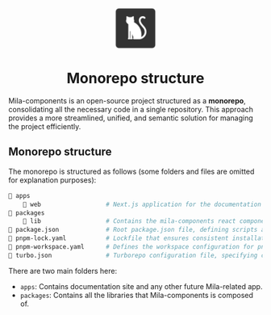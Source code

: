<p align="center">
  <a href="https://mila-components.vercel.app/">
    <img src="apps/web/common/assets/mila-icon.svg" alt="Mila icon" width="80px" />
  </a>
</p>
<h1 align="center">Monorepo structure</h1>

Mila-components is an open-source project structured as a **monorepo**, consolidating all the necessary code in a single repository.
This approach provides a more streamlined, unified, and semantic solution for managing the project efficiently.

## Monorepo structure

The monorepo is structured as follows (some folders and files are omitted for explanation purposes):

```bash
📂 apps
    📂 web                  # Next.js application for the documentation site
📂 packages
    📂 lib                  # Contains the mila-components react component library
📄 package.json             # Root package.json file, defining scripts and dependencies for the entire monorepo
📄 pnpm-lock.yaml           # Lockfile that ensures consistent installations across environments for all dependencies
📄 pnpm-workspace.yaml      # Defines the workspace configuration for pnpm, specifying the structure and package locations
📄 turbo.json               # Turborepo configuration file, specifying caching and build processes for the monorepo
```

There are two main folders here:

- `apps`: Contains documentation site and any other future Mila-related app.
- `packages`: Contains all the libraries that Mila-components is composed of.
